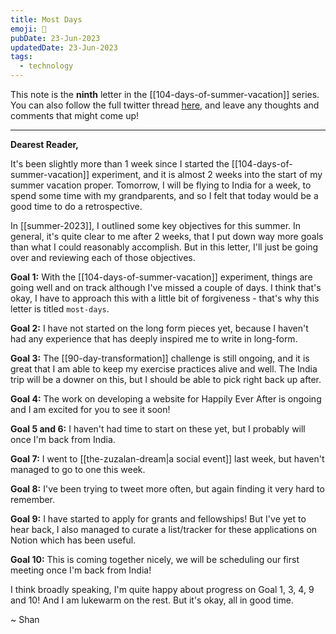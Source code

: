 ```yaml
---
title: Most Days
emoji: 🎈
pubDate: 23-Jun-2023
updatedDate: 23-Jun-2023
tags:
  - technology
---
```


This note is the **ninth** letter in the [[104-days-of-summer-vacation]] series. You can also follow the full twitter thread [here](https://twitter.com/solderneer/status/1668911213810716672), and leave any thoughts and comments that might come up!

---

**Dearest Reader,**

It's been slightly more than 1 week since I started the [[104-days-of-summer-vacation]] experiment, and it is almost 2 weeks into the start of my summer vacation proper. Tomorrow, I will be flying to India for a week, to spend some time with my grandparents, and so I felt that today would be a good time to do a retrospective.

In [[summer-2023]], I outlined some key objectives for this summer. In general, it's quite clear to me after 2 weeks, that I put down way more goals than what I could reasonably accomplish. But in this letter, I'll just be going over and reviewing each of those objectives.

**Goal 1:** With the [[104-days-of-summer-vacation]] experiment, things are going well and on track although I've missed a couple of days. I think that's okay, I have to approach this with a little bit of forgiveness - that's why this letter is titled `most-days`.

**Goal 2:** I have not started on the long form pieces yet, because I haven't had any experience that has deeply inspired me to write in long-form.

**Goal 3:** The [[90-day-transformation]] challenge is still ongoing, and it is great that I am able to keep my exercise practices alive and well. The India trip will be a downer on this, but I should be able to pick right back up after.

**Goal 4:** The work on developing a website for Happily Ever After is ongoing and I am excited for you to see it soon!

**Goal 5 and 6:** I haven't had time to start on these yet, but I probably will once I'm back from India.

**Goal 7:** I went to [[the-zuzalan-dream|a social event]] last week, but haven't managed to go to one this week.

**Goal 8:** I've been trying to tweet more often, but again finding it very hard to remember.

**Goal 9:** I have started to apply for grants and fellowships! But I've yet to hear back, I also managed to curate a list/tracker for these applications on Notion which has been useful.

**Goal 10:** This is coming together nicely, we will be scheduling our first meeting once I'm back from India!

I think broadly speaking, I'm quite happy about progress on Goal 1, 3, 4, 9 and 10! And I am lukewarm on the rest. But it's okay, all in good time.

~ Shan